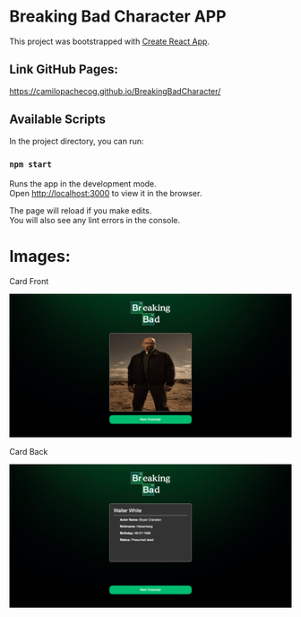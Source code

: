 # Breaking Bad Character APP

This project was bootstrapped with [Create React App](https://github.com/facebook/create-react-app).

## Link GitHub Pages:

https://camilopachecog.github.io/BreakingBadCharacter/

## Available Scripts

In the project directory, you can run:

### `npm start`

Runs the app in the development mode.\
Open [http://localhost:3000](http://localhost:3000) to view it in the browser.

The page will reload if you make edits.\
You will also see any lint errors in the console.


# Images:

Card Front

![](images/image1.png)

Card Back

![](images/image2.png)

